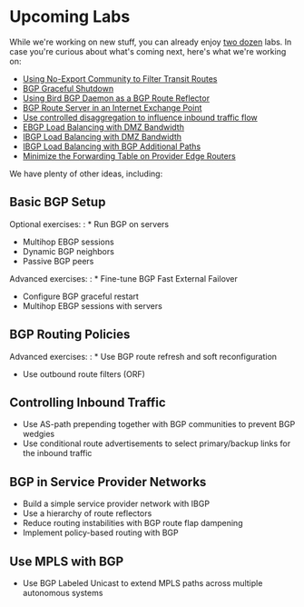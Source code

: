 # Upcoming Labs

While we're working on new stuff, you can already enjoy [two dozen](index.md) labs. In case you're curious about what's coming next, here's what we're working on:

* [Using No-Export Community to Filter Transit Routes](challenge/02-no-export.md)
* [BGP Graceful Shutdown](challenge/03-graceful-shutdown.md)
* [Using Bird BGP Daemon as a BGP Route Reflector](challenge/01-bird-rr.md)
* [BGP Route Server in an Internet Exchange Point](session/5-routeserver.md)
* [Use controlled disaggregation to influence inbound traffic flow](policy/b-disaggregate.md)
* [EBGP Load Balancing with DMZ Bandwidth](lb/2-dmz-bw.md)
* [IBGP Load Balancing with DMZ Bandwidth](lb/3-ibgp.md)
* [IBGP Load Balancing with BGP Additional Paths](lb/4-ibgp-add-path.md)
* [Minimize the Forwarding Table on Provider Edge Routers](challenge/30-reduce-fib.md)

We have plenty of other ideas, including:

## Basic BGP Setup

Optional exercises:
: * Run BGP on servers
  * Multihop EBGP sessions
  * Dynamic BGP neighbors
  * Passive BGP peers

Advanced exercises:
: * Fine-tune BGP Fast External Failover
  * Configure BGP graceful restart
  * Multihop EBGP sessions with servers

## BGP Routing Policies

Advanced exercises:
: * Use BGP route refresh and soft reconfiguration
  * Use outbound route filters (ORF)

## Controlling Inbound Traffic

* Use AS-path prepending together with BGP communities to prevent BGP wedgies
* Use conditional route advertisements to select primary/backup links for the inbound traffic

## BGP in Service Provider Networks

* Build a simple service provider network with IBGP
* Use a hierarchy of route reflectors
* Reduce routing instabilities with BGP route flap dampening
* Implement policy-based routing with BGP

## Use MPLS with BGP 

* Use BGP Labeled Unicast to extend MPLS paths across multiple autonomous systems
